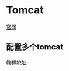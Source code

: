 # Tomcat

[官网](http://tomcat.apache.org/)

## 配置多个tomcat

[教程地址](https://www.cnblogs.com/javaboy2018/p/8808846.html)

